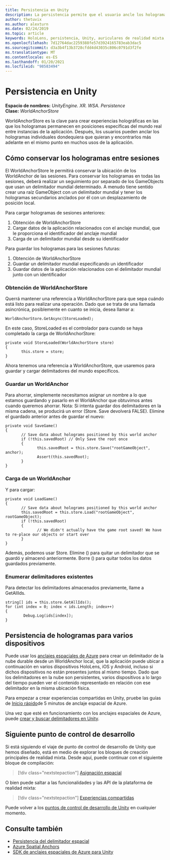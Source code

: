 ```yaml
---
title: Persistencia en Unity
description: La persistencia permite que el usuario ancle los hologramas individuales donde quiera y, después, buscarlo más adelante en muchos usos de la aplicación.
author: thetuvix
ms.author: alexturn
ms.date: 02/24/2019
ms.topic: article
keywords: HoloLens, persistencia, Unity, auriculares de realidad mixta, auriculares de realidad mixta de Windows, auriculares de realidad virtual
ms.openlocfilehash: 7d12764dac2259388fe57d3924165783eab3dac5
ms.sourcegitcommit: d3a3b4f13b3728cfdd4d43035c806c0791d3f2fe
ms.translationtype: MT
ms.contentlocale: es-ES
ms.lasthandoff: 01/20/2021
ms.locfileid: "98583494"
---
```

# <a name="persistence-in-unity"></a>Persistencia en Unity

**Espacio de nombres:** *UnityEngine. XR. WSA. Persistence*<br>
**Clase:** *WorldAnchorStore*

WorldAnchorStore es la clave para crear experiencias holográficas en las que los hologramas permanecen en posiciones específicas del mundo real entre instancias de la aplicación. Después, los usuarios pueden anclar los hologramas individuales dondequiera que quieran y encontrarlos más adelante en el mismo punto en muchos usos de la aplicación.

## <a name="how-to-persist-holograms-across-sessions"></a>Cómo conservar los hologramas entre sesiones

El WorldAnchorStore le permitirá conservar la ubicación de los WorldAnchor de las sesiones. Para conservar los hologramas en todas las sesiones, deberá realizar un seguimiento por separado de los GameObjects que usan un delimitador mundial determinado. A menudo tiene sentido crear una raíz GameObject con un delimitador mundial y tener los hologramas secundarios anclados por él con un desplazamiento de posición local.

Para cargar hologramas de sesiones anteriores:
1. Obtención de WorldAnchorStore
2. Cargar datos de la aplicación relacionados con el anclaje mundial, que le proporciona el identificador del anclaje mundial
3. Carga de un delimitador mundial desde su identificador

Para guardar los hologramas para las sesiones futuras:
1. Obtención de WorldAnchorStore
2. Guardar un delimitador mundial especificando un identificador
3. Guardar datos de la aplicación relacionados con el delimitador mundial junto con un identificador

### <a name="getting-the-worldanchorstore"></a>Obtención de WorldAnchorStore

Querrá mantener una referencia a WorldAnchorStore para que sepa cuándo está listo para realizar una operación. Dado que se trata de una llamada asincrónica, posiblemente en cuanto se inicia, desea llamar a:

```
WorldAnchorStore.GetAsync(StoreLoaded);
```

En este caso, StoreLoaded es el controlador para cuando se haya completado la carga de WorldAnchorStore:

```
private void StoreLoaded(WorldAnchorStore store)
{
       this.store = store;
}
```

Ahora tenemos una referencia a WorldAnchorStore, que usaremos para guardar y cargar delimitadores del mundo específicos.

### <a name="saving-a-worldanchor"></a>Guardar un WorldAnchor

Para ahorrar, simplemente necesitamos asignar un nombre a lo que estamos guardando y pasarlo en el WorldAnchor que obtuvimos antes cuando queremos ahorrar. Nota: Si intenta guardar dos delimitadores en la misma cadena, se producirá un error (Store. Save devolverá FALSE). Elimine el guardado anterior antes de guardar el nuevo:

```
private void SaveGame()
{
       // Save data about holograms positioned by this world anchor
       if (!this.savedRoot) // Only Save the root once
       {
              this.savedRoot = this.store.Save("rootGameObject", anchor);
              Assert(this.savedRoot);
       }
}
```

### <a name="loading-a-worldanchor"></a>Carga de un WorldAnchor

Y para cargar:

```
private void LoadGame()
{
       // Save data about holograms positioned by this world anchor
       this.savedRoot = this.store.Load("rootGameObject", rootGameObject);
       if (!this.savedRoot)
       {
              // We didn't actually have the game root saved! We have to re-place our objects or start over
       }
}
```

Además, podemos usar Store. Elimine () para quitar un delimitador que se guardó y almacenó anteriormente. Borre () para quitar todos los datos guardados previamente.

### <a name="enumerating-existing-anchors"></a>Enumerar delimitadores existentes

Para detectar los delimitadores almacenados previamente, llame a GetAllIds.

```
string[] ids = this.store.GetAllIds();
for (int index = 0; index < ids.Length; index++)
{
        Debug.Log(ids[index]);
}
```

## <a name="persisting-holograms-for-multiple-devices"></a>Persistencia de hologramas para varios dispositivos

Puede usar los <a href="/azure/spatial-anchors/overview" target="_blank">anclajes espaciales de Azure</a> para crear un delimitador de la nube durable desde un WorldAnchor local, que la aplicación puede ubicar a continuación en varios dispositivos HoloLens, iOS y Android, incluso si dichos dispositivos no están presentes juntos al mismo tiempo.  Dado que los delimitadores en la nube son persistentes, varios dispositivos a lo largo del tiempo pueden ver el contenido representado en relación con ese delimitador en la misma ubicación física.

Para empezar a crear experiencias compartidas en Unity, pruebe las guías de <a href="/azure/spatial-anchors/unity-overview" target="_blank">Inicio rápido</a>de 5 minutos de anclaje espacial de Azure.

Una vez que esté en funcionamiento con los anclajes espaciales de Azure, puede <a href="/azure/spatial-anchors/concepts/create-locate-anchors-unity" target="_blank">crear y buscar delimitadores en Unity</a>.

## <a name="next-development-checkpoint"></a>Siguiente punto de control de desarrollo

Si está siguiendo el viaje de punto de control de desarrollo de Unity que hemos diseñado, está en medio de explorar los bloques de creación principales de realidad mixta. Desde aquí, puede continuar con el siguiente bloque de compilación:

> [!div class="nextstepaction"]
> [Asignación espacial](spatial-mapping-in-unity.md)

O bien puede saltar a las funcionalidades y las API de la plataforma de realidad mixta:

> [!div class="nextstepaction"]
> [Experiencias compartidas](shared-experiences-in-unity.md)

Puede volver a los [puntos de control de desarrollo de Unity](unity-development-overview.md#2-core-building-blocks) en cualquier momento.

## <a name="see-also"></a>Consulte también
* [Persistencia del delimitador espacial](../../design/coordinate-systems.md#spatial-anchor-persistence)
* <a href="/azure/spatial-anchors" target="_blank">Azure Spatial Anchors</a>
* <a href="/dotnet/api/Microsoft.Azure.SpatialAnchors" target="_blank">SDK de anclajes espaciales de Azure para Unity</a>
